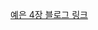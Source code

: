 [예은 4장 블로그 링크](https://velog.io/@yengniws/%EB%AA%A8%EB%8D%98-%EC%9E%90%EB%B0%94%EC%8A%A4%ED%81%AC%EB%A6%BD%ED%8A%B8-Deep-Dive-4%EC%9E%A5-%EB%B3%80%EC%88%98)
